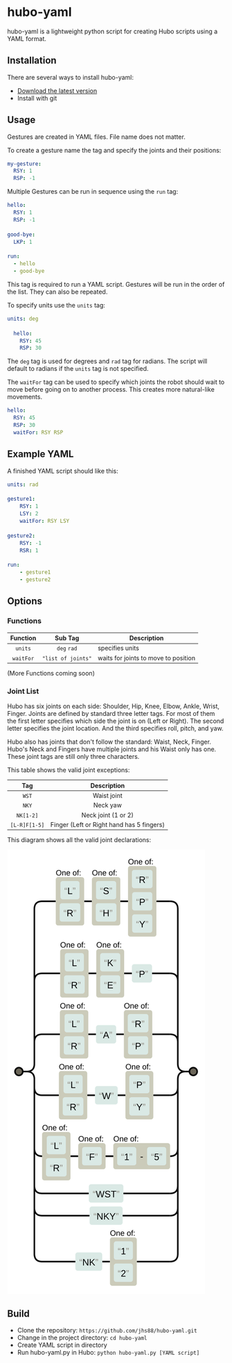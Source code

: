 # hubo-yaml
hubo-yaml is a lightweight python script for creating Hubo scripts using a YAML format.


## Installation
There are several ways to install hubo-yaml:
  - [Download the latest version](https://github.com/jhs88/hubo-yaml/archive/master.zip)
  - Install with git

## Usage
Gestures are created in YAML files. File name does not matter.

To create a gesture name the tag and specify the joints and their positions:
  ```YAML
  my-gesture:
    RSY: 1
    RSP: -1
  ```
Multiple Gestures can be run in sequence using the `run` tag:
  ```YAML
  hello:
    RSY: 1
    RSP: -1

  good-bye:
    LKP: 1

  run:
    - hello
    - good-bye
  ```
This tag is required to run a YAML script.
Gestures will be run in the order of the list.
They can also be repeated.

To specify units use the `units` tag:
  ```YAML
  units: deg

    hello:
      RSY: 45
      RSP: 30
  ```
The `deg` tag is used for degrees and `rad` tag for radians.
The script will default to radians if the `units` tag is not specified.

The `waitFor` tag can be used to specify which joints the robot should
wait to move before going on to another process. This creates more natural-like movements.
  ```YAMl
  hello:
    RSY: 45
    RSP: 30
    waitFor: RSY RSP
  ```

## Example YAML
A finished YAML script should like this:
  ```YAML
  units: rad

  gesture1:
      RSY: 1
      LSY: 2
      waitFor: RSY LSY

  gesture2:
      RSY: -1
      RSR: 1

  run:
      - gesture1
      - gesture2
  ```

## Options

### Functions

Function | Sub Tag | Description
:------: | :-----------: | -------------
`units` | `deg` `rad` | specifies units
`waitFor` |`"list of joints"` | waits for joints to move to position
(More Functions coming soon)


### Joint List
Hubo has six joints on each side: Shoulder, Hip, Knee, Elbow, Ankle, Wrist, Finger.
Joints are defined by standard three letter tags. For most of them the first letter
specifies which side the joint is on (Left or Right). The second letter specifies the
joint location. And the third specifies roll, pitch, and yaw.

Hubo also has joints that don't follow the standard: Waist, Neck, Finger.
Hubo's Neck and Fingers have multiple joints and his Waist only has one. These joint tags
are still only three characters.

This table shows the valid joint exceptions:

Tag | Description
:-------: | :-----:
`WST` | Waist joint
`NKY` | Neck yaw
`NK[1-2]` | Neck joint (1 or 2)
`[L-R]F[1-5]` | Finger (Left or Right hand has 5 fingers)

This diagram shows all the valid joint declarations:

<img src="/img/joints.svg"/>




## Build
  - Clone the repository: `https://github.com/jhs88/hubo-yaml.git`
  - Change in the project directory: `cd hubo-yaml`
  - Create YAML script in directory
  - Run hubo-yaml.py in Hubo: `python hubo-yaml.py [YAML script]`
